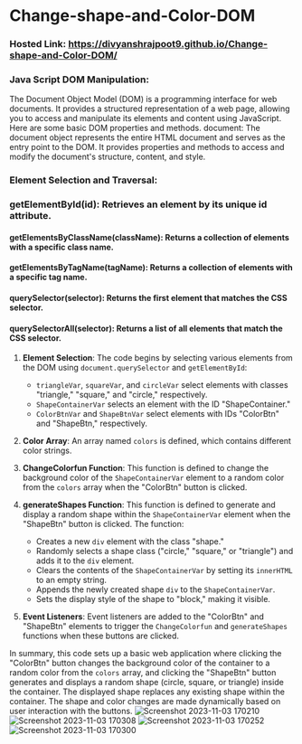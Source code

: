 # Change-shape-and-Color-DOM
### Hosted Link: https://divyanshrajpoot9.github.io/Change-shape-and-Color-DOM/
### Java Script DOM Manipulation:
The Document Object Model (DOM) is a programming interface for web documents. It provides a structured representation of a web page, allowing you to access and manipulate its elements and content using JavaScript. Here are some basic DOM properties and methods.
document: The document object represents the entire HTML document and serves as the entry point to the DOM. It provides properties and methods to access and modify the document's structure, content, and style.

### Element Selection and Traversal:

  ### getElementById(id): Retrieves an element by its unique id attribute.
  #### getElementsByClassName(className): Returns a collection of elements with a specific class name.
  ####  getElementsByTagName(tagName): Returns a collection of elements with a specific tag name.
  ####  querySelector(selector): Returns the first element that matches the CSS selector.
  ####  querySelectorAll(selector): Returns a list of all elements that match the CSS selector.


1. **Element Selection**: The code begins by selecting various elements from the DOM using `document.querySelector` and `getElementById`:
   - `triangleVar`, `squareVar`, and `circleVar` select elements with classes "triangle," "square," and "circle," respectively.
   - `ShapeContainerVar` selects an element with the ID "ShapeContainer."
   - `ColorBtnVar` and `ShapeBtnVar` select elements with IDs "ColorBtn" and "ShapeBtn," respectively.

2. **Color Array**: An array named `colors` is defined, which contains different color strings.

3. **ChangeColorfun Function**: This function is defined to change the background color of the `ShapeContainerVar` element to a random color from the `colors` array when the "ColorBtn" button is clicked.

4. **generateShapes Function**: This function is defined to generate and display a random shape within the `ShapeContainerVar` element when the "ShapeBtn" button is clicked. The function:
   - Creates a new `div` element with the class "shape."
   - Randomly selects a shape class ("circle," "square," or "triangle") and adds it to the `div` element.
   - Clears the contents of the `ShapeContainerVar` by setting its `innerHTML` to an empty string.
   - Appends the newly created shape `div` to the `ShapeContainerVar`.
   - Sets the display style of the shape to "block," making it visible.

5. **Event Listeners**: Event listeners are added to the "ColorBtn" and "ShapeBtn" elements to trigger the `ChangeColorfun` and `generateShapes` functions when these buttons are clicked.

In summary, this code sets up a basic web application where clicking the "ColorBtn" button changes the background color of the container to a random color from the `colors` array, and clicking the "ShapeBtn" button generates and displays a random shape (circle, square, or triangle) inside the container. The displayed shape replaces any existing shape within the container. The shape and color changes are made dynamically based on user interaction with the buttons.
![Screenshot 2023-11-03 170210](https://github.com/divyanshrajpoot9/Change-shape-and-Color-DOM/assets/114856467/62a51541-618d-473a-b12d-82c57c0c5e5b)
![Screenshot 2023-11-03 170308](https://github.com/divyanshrajpoot9/Change-shape-and-Color-DOM/assets/114856467/599ab446-5bf4-417c-bdc3-bd26aa4e84b1)
![Screenshot 2023-11-03 170252](https://github.com/divyanshrajpoot9/Change-shape-and-Color-DOM/assets/114856467/4f3dabf6-262b-491c-8dcf-10c9844687de)
![Screenshot 2023-11-03 170300](https://github.com/divyanshrajpoot9/Change-shape-and-Color-DOM/assets/114856467/1ae70df9-06aa-4463-8c7d-8157a8b5aa0f)



